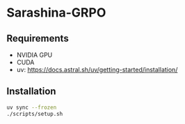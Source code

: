 # Sarashina-GRPO

## Requirements

* NVIDIA GPU
* CUDA
* uv: https://docs.astral.sh/uv/getting-started/installation/

## Installation

```bash
uv sync --frozen
./scripts/setup.sh
```
